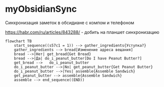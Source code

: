 # myObsidianSync
Синхронизация заметок в обсидиане с компом и телефоном

https://habr.com/ru/articles/843288/ - добить на планшет синхронизацию


```mermaid
flowchart TB
    start_sequence((s57c1 = 1)) --> gather_ingredients{Уступка?}
    gather_ingredients --> bread[Изменение адреса вещания]
    bread -->|Нет| get_bread{Get Bread}
    bread -->|Да| do_i_peanut_butter[Do I have Peanut Butter?]
    get_bread -->   do_i_peanut_butter
    do_i_peanut_butter -->|No| get_peanut_butter{Get Peanut Butter}
    do_i_peanut_butter -->|Yes| assemble{Assemble Sandwich}
    get_peanut_butter --> assemble{Assemble Sandwich}
    assemble --> end_sequence((END))
```
